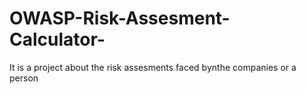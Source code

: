 # OWASP-Risk-Assesment-Calculator-
It is a project about the risk assesments faced bynthe companies or a person 
